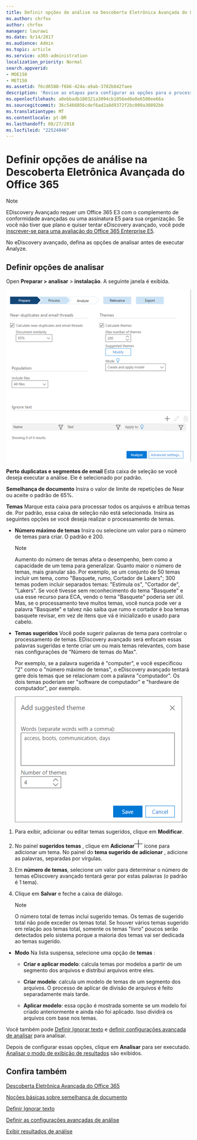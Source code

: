 ```yaml
---
title: Definir opções de análise na Descoberta Eletrônica Avançada do Office 365
ms.author: chrfox
author: chrfox
manager: laurawi
ms.date: 9/14/2017
ms.audience: Admin
ms.topic: article
ms.service: o365-administration
localization_priority: Normal
search.appverid:
- MOE150
- MET150
ms.assetid: f6cd6588-f6b6-424a-a9ab-3782b842faee
description: 'Revise as etapas para configurar as opções para o processo de analisar no eDiscovery avançadas do Office 365, incluindo perto duplicatas, threads de email e temas.  '
ms.openlocfilehash: a0ebbadb180321a3094cb1056ed8e0e6500ee66a
ms.sourcegitcommit: 36c5466056cdef6ad2a8d9372f2bc009a30892bb
ms.translationtype: MT
ms.contentlocale: pt-BR
ms.lasthandoff: 08/27/2018
ms.locfileid: "22524046"
---
```

# <a name="set-analyze-options-in-office-365-advanced-ediscovery"></a>Definir opções de análise na Descoberta Eletrônica Avançada do Office 365

> [!NOTE]
> EDiscovery Avançado requer um Office 365 E3 com o complemento de conformidade avançadas ou uma assinatura E5 para sua organização. Se você não tiver que plano e quiser tentar eDiscovery avançado, você pode [inscrever-se para uma avaliação do Office 365 Enterprise E5](https://go.microsoft.com/fwlink/p/?LinkID=698279). 
  
No eDiscovery avançado, defina as opções de analisar antes de executar Analyze.
  
## <a name="set-analyze-options"></a>Definir opções de analisar

Open **Preparar \> analisar** \> **instalação**. A seguinte janela é exibida.
  
![Definir Opções de Análise](media/c3ec7a92-8484-4812-b98c-aa3eb740e5b7.png)
  
 **Perto duplicatas e segmentos de email** Esta caixa de seleção se você deseja executar a análise. Ele é selecionado por padrão. 
  
 **Semelhança de documento** Insira o valor de limite de repetições de Near ou aceite o padrão de 65%. 
  
 **Temas** Marque esta caixa para processar todos os arquivos e atribua temas de. Por padrão, essa caixa de seleção não está selecionada. Insira as seguintes opções se você deseja realizar o processamento de temas.
  
- **Número máximo de temas** Insira ou selecione um valor para o número de temas para criar. O padrão é 200. 
    
    > [!NOTE]
    > Aumento do número de temas afeta o desempenho, bem como a capacidade de um tema para generalizar. Quanto maior o número de temas, mais granular são. Por exemplo, se um conjunto de 50 temas incluir um tema, como "Basquete, rumo, Cortador de Lakers"; 300 temas podem incluir separados temas: "Estimula os", "Cortador de", "Lakers". Se você tivesse sem reconhecimento do tema "Basquete" e usa esse recurso para ECA, vendo o tema "Basquete" poderia ser útil. Mas, se o processamento teve muitos temas, você nunca pode ver a palavra "Basquete" e talvez não saiba que rumo e cortador é boa temas basquete revisar, em vez de itens que vá é inicializado e usado para cabelo. 
  
- **Temas sugeridos** Você pode sugerir palavras de tema para controlar o processamento de temas. EDiscovery avançado será enfocam essas palavras sugeridas e tente criar um ou mais temas relevantes, com base nas configurações de "Número de temas do Max". 
    
    Por exemplo, se a palavra sugerida é "computer", e você especificou "2" como o "número máximo de temas", o eDiscovery avançado tentará gere dois temas que se relacionam com a palavra "computador". Os dois temas poderiam ser "software de computador" e "hardware de computador", por exemplo. 
    
    ![Adicionar tema sugerido](media/06e9ffd3-a76c-423b-b450-9e465eb9a02f.png)
  
1. Para exibir, adicionar ou editar temas sugeridos, clique em **Modificar**.
    
2. No painel **sugeridos temas** , clique em **Adicionar**![Adicionar ícone](media/c2dd8b3a-5a22-412c-a7fa-143f5b2b5612.png) ícone para adicionar um tema. No painel do **tema sugerido de adicionar** , adicione as palavras, separadas por vírgulas. 
    
3. Em **número de temas**, selecione um valor para determinar o número de temas eDiscovery avançado tentará gerar por estas palavras (o padrão é 1 tema).
    
4. Clique em **Salvar** e feche a caixa de diálogo. 
    
    > [!NOTE]
    > O número total de temas inclui sugerido temas. Os temas de sugerido total não pode exceder os temas total. Se houver vários temas sugerido em relação aos temas total, somente os temas "livro" poucos serão detectados pelo sistema porque a maioria dos temas vai ser dedicada ao temas sugerido. 
  
- **Modo** Na lista suspensa, selecione uma opção de **temas** : 
    
  - **Criar e aplicar modelo**: calcula temas por modelos a partir de um segmento dos arquivos e distribui arquivos entre eles.
    
  - **Criar modelo**: calcula um modelo de temas de um segmento dos arquivos. O processo de aplicar de divisão de arquivos é feito separadamente mais tarde.
    
  - **Aplicar modelo**: essa opção é mostrada somente se um modelo foi criado anteriormente e ainda não foi aplicado. Isso dividirá os arquivos com base nos temas.
    
Você também pode [Definir Ignorar texto](set-ignore-text-in-advanced-ediscovery.md) e [definir configurações avançada de analisar](set-analyze-advanced-settings-in-advanced-ediscovery.md) para analisar. 
  
Depois de configurar essas opções, clique em **Analisar** para ser executado. [Analisar o modo de exibição de resultados](view-analyze-results-in-advanced-ediscovery.md) são exibidos. 
  
## <a name="see-also"></a>Confira também

[Descoberta Eletrônica Avançada do Office 365](office-365-advanced-ediscovery.md)
  
[Noções básicas sobre semelhança de documento](understand-document-similarity-in-advanced-ediscovery.md)
  
[Definir Ignorar texto](set-ignore-text-in-advanced-ediscovery.md)
  
[Definir as configurações avançadas de análise](set-analyze-advanced-settings-in-advanced-ediscovery.md)
  
[Exibir resultados de análise](view-analyze-results-in-advanced-ediscovery.md)

